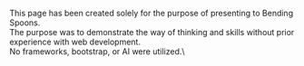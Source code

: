 This page has been created solely for the purpose of presenting to Bending Spoons.\
The purpose was to demonstrate the way of thinking and skills without prior experience with web development.\
No frameworks, bootstrap, or AI were utilized.\
